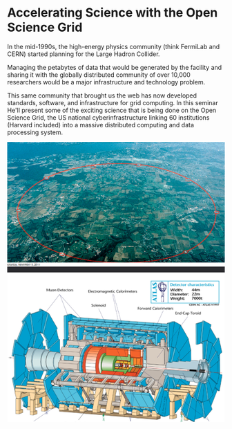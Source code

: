 # Accelerating Science with the Open Science Grid
In the mid-1990s, the high-energy physics community (think FermiLab and CERN) started planning for the Large Hadron Collider. 

Managing the petabytes of data that would be generated by the facility and sharing it with the globally distributed community of over 10,000 researchers would be a major infrastructure and technology problem. 

This same community that brought us the web has now developed standards, software, and infrastructure for grid computing. In this seminar He'll present some of the exciting science that is being done on the Open Science Grid, the US national cyberinfrastructure linking 60 institutions (Harvard included) into a massive distributed computing and data processing system.

![alt text](image.png)